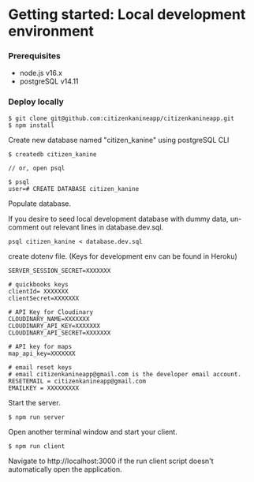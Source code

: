 # Getting started: Local development environment

### Prerequisites

* node.js v16.x
* postgreSQL v14.11

### Deploy locally

```
$ git clone git@github.com:citizenkanineapp/citizenkanineapp.git
$ npm install
```
Create new database named "citizen_kanine" using postgreSQL CLI
```
$ createdb citizen_kanine

// or, open psql

$ psql
user=# CREATE DATABASE citizen_kanine
```

Populate database.

If you desire to seed local development database with dummy data, un-comment out relevant lines in database.dev.sql.
```
psql citizen_kanine < database.dev.sql
```

create dotenv file. (Keys for development env can be found in Heroku)

```
SERVER_SESSION_SECRET=XXXXXXX

# quickbooks keys
clientId= XXXXXXX
clientSecret=XXXXXXX

# API Key for Cloudinary
CLOUDINARY_NAME=XXXXXXX
CLOUDINARY_API_KEY=XXXXXXX
CLOUDINARY_API_SECRET=XXXXXXX

# API key for maps
map_api_key=XXXXXXX

# email reset keys
# email citizenkanineapp@gmail.com is the developer email account.
RESETEMAIL = citizenkanineapp@gmail.com
EMAILKEY = XXXXXXXXX

```

Start the server.
```
$ npm run server
```
Open another terminal window and start your client.
```
$ npm run client
```
Navigate to http://localhost:3000 if the run client script doesn't automatically open the application.